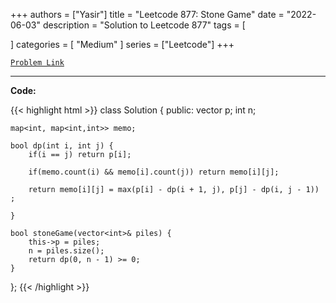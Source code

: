 
+++
authors = ["Yasir"]
title = "Leetcode 877: Stone Game"
date = "2022-06-03"
description = "Solution to Leetcode 877"
tags = [
    
]
categories = [
    "Medium"
]
series = ["Leetcode"]
+++



[`Problem Link`](https://leetcode.com/problems/stone-game/description/)

---

**Code:**

{{< highlight html >}}
class Solution {
public:
    vector<int> p;
    int n;
    
    map<int, map<int,int>> memo;
    
    bool dp(int i, int j) {
        if(i == j) return p[i];
        
        if(memo.count(i) && memo[i].count(j)) return memo[i][j];
        
        return memo[i][j] = max(p[i] - dp(i + 1, j), p[j] - dp(i, j - 1)) ;
        
    }
    
    bool stoneGame(vector<int>& piles) {
        this->p = piles;
        n = piles.size();
        return dp(0, n - 1) >= 0;
    }
};
{{< /highlight >}}


